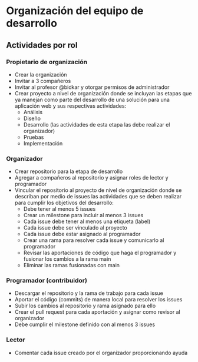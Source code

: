 # Organización del equipo de desarrollo

## Actividades por rol

### Propietario de organización
- Crear la organización
- Invitar a 3 compañeros
- Invitar al profesor @bidkar y otorgar permisos de administrador
- Crear proyecto a nivel de organización donde se incluyan las etapas que ya manejan como parte del desarrollo de una solución para una aplicación web y sus respectivas actividades:
  - Análisis
  - Diseño
  - Desarrollo (las actividades de esta etapa las debe realizar el organizador)
  - Pruebas
  - Implementación

### Organizador
- Crear repositorio para la etapa de desarrollo
- Agregar a compañeros al repositorio y asignar roles de lector y programador
- Vincular el repositorio al proyecto de nivel de organización donde se describan por medio de issues las actividades que se deben realizar para cumplir los objetivos del desarrollo:
  - Debe tener al menos 5 issues
  - Crear un milestone para incluir al menos 3 issues
  - Cada issue debe tener al menos una etiqueta (label)
  - Cada issue debe ser vinculado al proyecto
  - Cada issue debe estar asignado al programador
  - Crear una rama para resolver cada issue y comunicarlo al programador
  - Revisar las aportaciones de código que haga el programador y fusionar los cambios a la rama main
  - Eliminar las ramas fusionadas con main

### Programador (contribuidor)
- Descargar el repositorio y la rama de trabajo para cada issue
- Aportar el código (commits) de manera local para resolver los issues
- Subir los cambios al repositorio y rama asignado para ello
- Crear el pull request para cada aportación y asignar como revisor al organizador
- Debe cumplir el milestone definido con al menos 3 issues

### Lector
- Comentar cada issue creado por el organizador proporcionando ayuda
